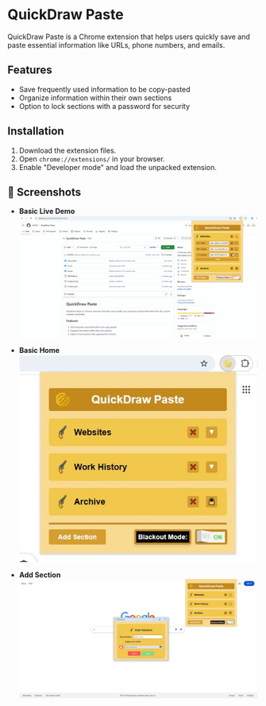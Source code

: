 # QuickDraw Paste
QuickDraw Paste is a Chrome extension that helps users quickly save and paste essential information like URLs, phone numbers, and emails.

## Features
- Save frequently used information to be copy-pasted
- Organize information within their own sections
- Option to lock sections with a password for security

## Installation
1. Download the extension files.
2. Open `chrome://extensions/` in your browser.
3. Enable "Developer mode" and load the unpacked extension.

## 📸 Screenshots
- **Basic Live Demo**
![Demo](https://github.com/tk2558/QuickDraw-Paste/blob/main/screenshots/basic_demo.gif)


- **Basic Home**
![Home](https://github.com/tk2558/QuickDraw-Paste/blob/main/screenshots/Basic_Home.JPG)


- **Add Section**
![Add](https://github.com/tk2558/QuickDraw-Paste/blob/main/screenshots/Add_Section.JPG)
